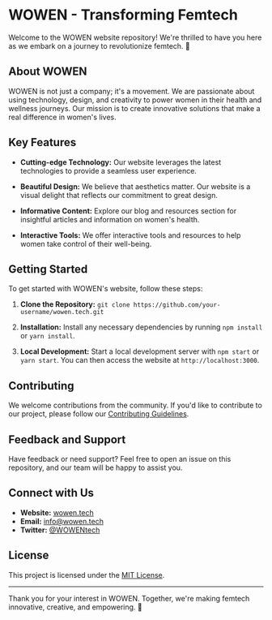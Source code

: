 # WOWEN - Transforming Femtech

Welcome to the WOWEN website repository! We're thrilled to have you here as we embark on a journey to revolutionize femtech. 🚀

## About WOWEN

WOWEN is not just a company; it's a movement. We are passionate about using technology, design, and creativity to power women in their health and wellness journeys. Our mission is to create innovative solutions that make a real difference in women's lives.

## Key Features

- **Cutting-edge Technology:** Our website leverages the latest technologies to provide a seamless user experience.

- **Beautiful Design:** We believe that aesthetics matter. Our website is a visual delight that reflects our commitment to great design.

- **Informative Content:** Explore our blog and resources section for insightful articles and information on women's health.

- **Interactive Tools:** We offer interactive tools and resources to help women take control of their well-being.

## Getting Started

To get started with WOWEN's website, follow these steps:

1. **Clone the Repository:** `git clone https://github.com/your-username/wowen.tech.git`

2. **Installation:** Install any necessary dependencies by running `npm install` or `yarn install`.

3. **Local Development:** Start a local development server with `npm start` or `yarn start`. You can then access the website at `http://localhost:3000`.

## Contributing

We welcome contributions from the community. If you'd like to contribute to our project, please follow our [Contributing Guidelines](CONTRIBUTING.md).

## Feedback and Support

Have feedback or need support? Feel free to open an issue on this repository, and our team will be happy to assist you.

## Connect with Us

- **Website:** [wowen.tech](https://wowen.tech)
- **Email:** info@wowen.tech
- **Twitter:** [@WOWENtech](https://twitter.com/WOWENtech)

## License

This project is licensed under the [MIT License](LICENSE).

---

Thank you for your interest in WOWEN. Together, we're making femtech innovative, creative, and empowering. 💪
